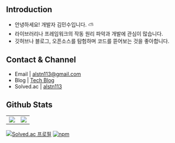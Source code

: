 ## Introduction

- 안녕하세요! 개발자 김민수입니다. ⛅️
- 라이브러리나 프레임워크의 작동 원리 파악과 개발에 관심이 많습니다.
- 깃허브나 블로그, 오픈소스를 탐험하며 코드를 뜯어보는 것을 좋아합니다.

## Contact & Channel
- Email | alstn113@gmail.com
- Blog | [Tech Blog](https://velog.io/@alstn113/posts)
- Solved.ac | [alstn113](https://solved.ac/profile/alstn113)

## Github Stats
<table>
  <tr>
    <td width="50%">
      <img src = "https://github-readme-stats-git-masterrstaa-rickstaa.vercel.app/api?username=alstn113&show_icons=true&hide_border=true" align="center"/>
    </td>
    <td width="50%">
      <img src = "https://github-readme-stats-git-masterrstaa-rickstaa.vercel.app/api/top-langs/?username=alstn113&layout=compact&hide_border=true&langs_count=6&hide=html,css,svelte,vue,shell" align="center"/>
    </td>
  </tr>
</table>  
  
[![Solved.ac 프로필](http://mazassumnida.wtf/api/mini/generate_badge?boj=alstn113)](https://solved.ac/profile/alstn113)  [![npm](https://img.shields.io/static/v1?label=npm&message=packages&color=%23CB3837)](https://www.npmjs.com/~alstn113)    

